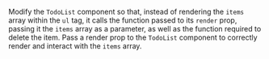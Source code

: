 Modify the `TodoList` component so that, instead of rendering the `items` array within the `ul` tag, it calls the function passed to its `render` prop, passing it the `items` array as a parameter, as well as the function required to delete the item. Pass a render prop to the `TodoList` component to correctly render and interact with the `items` array.
